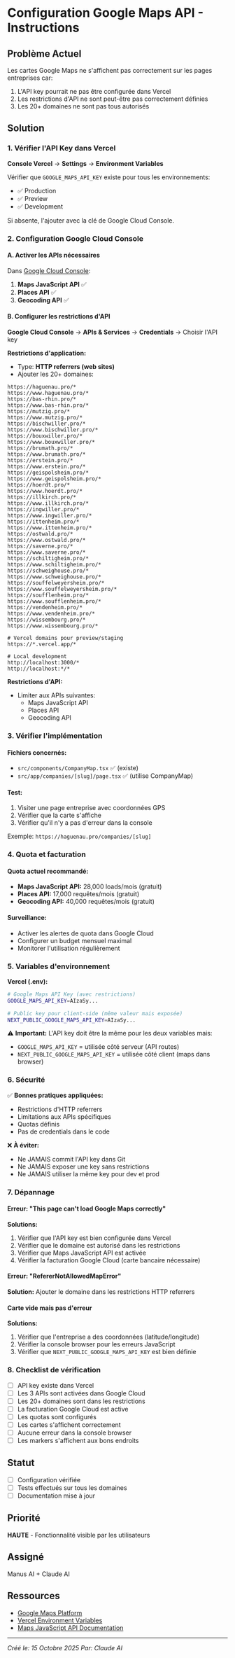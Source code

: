 # Configuration Google Maps API - Instructions

## Problème Actuel
Les cartes Google Maps ne s'affichent pas correctement sur les pages entreprises car:
1. L'API key pourrait ne pas être configurée dans Vercel
2. Les restrictions d'API ne sont peut-être pas correctement définies
3. Les 20+ domaines ne sont pas tous autorisés

## Solution

### 1. Vérifier l'API Key dans Vercel

**Console Vercel** → **Settings** → **Environment Variables**

Vérifier que `GOOGLE_MAPS_API_KEY` existe pour tous les environnements:
- ✅ Production
- ✅ Preview
- ✅ Development

Si absente, l'ajouter avec la clé de Google Cloud Console.

### 2. Configuration Google Cloud Console

#### A. Activer les APIs nécessaires

Dans [Google Cloud Console](https://console.cloud.google.com/):
1. **Maps JavaScript API** ✅
2. **Places API** ✅
3. **Geocoding API** ✅

#### B. Configurer les restrictions d'API

**Google Cloud Console** → **APIs & Services** → **Credentials** → Choisir l'API key

**Restrictions d'application:**
- Type: **HTTP referrers (web sites)**
- Ajouter les 20+ domaines:

```
https://haguenau.pro/*
https://www.haguenau.pro/*
https://bas-rhin.pro/*
https://www.bas-rhin.pro/*
https://mutzig.pro/*
https://www.mutzig.pro/*
https://bischwiller.pro/*
https://www.bischwiller.pro/*
https://bouxwiller.pro/*
https://www.bouxwiller.pro/*
https://brumath.pro/*
https://www.brumath.pro/*
https://erstein.pro/*
https://www.erstein.pro/*
https://geispolsheim.pro/*
https://www.geispolsheim.pro/*
https://hoerdt.pro/*
https://www.hoerdt.pro/*
https://illkirch.pro/*
https://www.illkirch.pro/*
https://ingwiller.pro/*
https://www.ingwiller.pro/*
https://ittenheim.pro/*
https://www.ittenheim.pro/*
https://ostwald.pro/*
https://www.ostwald.pro/*
https://saverne.pro/*
https://www.saverne.pro/*
https://schiltigheim.pro/*
https://www.schiltigheim.pro/*
https://schweighouse.pro/*
https://www.schweighouse.pro/*
https://souffelweyersheim.pro/*
https://www.souffelweyersheim.pro/*
https://soufflenheim.pro/*
https://www.soufflenheim.pro/*
https://vendenheim.pro/*
https://www.vendenheim.pro/*
https://wissembourg.pro/*
https://www.wissembourg.pro/*

# Vercel domains pour preview/staging
https://*.vercel.app/*

# Local development
http://localhost:3000/*
http://localhost:*/*
```

**Restrictions d'API:**
- Limiter aux APIs suivantes:
  - Maps JavaScript API
  - Places API
  - Geocoding API

### 3. Vérifier l'implémentation

#### Fichiers concernés:
- `src/components/CompanyMap.tsx` ✅ (existe)
- `src/app/companies/[slug]/page.tsx` ✅ (utilise CompanyMap)

#### Test:
1. Visiter une page entreprise avec coordonnées GPS
2. Vérifier que la carte s'affiche
3. Vérifier qu'il n'y a pas d'erreur dans la console

Exemple: `https://haguenau.pro/companies/[slug]`

### 4. Quota et facturation

#### Quota actuel recommandé:
- **Maps JavaScript API:** 28,000 loads/mois (gratuit)
- **Places API:** 17,000 requêtes/mois (gratuit)
- **Geocoding API:** 40,000 requêtes/mois (gratuit)

#### Surveillance:
- Activer les alertes de quota dans Google Cloud
- Configurer un budget mensuel maximal
- Monitorer l'utilisation régulièrement

### 5. Variables d'environnement

**Vercel (.env):**
```bash
# Google Maps API Key (avec restrictions)
GOOGLE_MAPS_API_KEY=AIzaSy...

# Public key pour client-side (même valeur mais exposée)
NEXT_PUBLIC_GOOGLE_MAPS_API_KEY=AIzaSy...
```

⚠️ **Important:** L'API key doit être la même pour les deux variables mais:
- `GOOGLE_MAPS_API_KEY` = utilisée côté serveur (API routes)
- `NEXT_PUBLIC_GOOGLE_MAPS_API_KEY` = utilisée côté client (maps dans browser)

### 6. Sécurité

✅ **Bonnes pratiques appliquées:**
- Restrictions d'HTTP referrers
- Limitations aux APIs spécifiques
- Quotas définis
- Pas de credentials dans le code

❌ **À éviter:**
- Ne JAMAIS commit l'API key dans Git
- Ne JAMAIS exposer une key sans restrictions
- Ne JAMAIS utiliser la même key pour dev et prod

### 7. Dépannage

#### Erreur: "This page can't load Google Maps correctly"
**Solutions:**
1. Vérifier que l'API key est bien configurée dans Vercel
2. Vérifier que le domaine est autorisé dans les restrictions
3. Vérifier que Maps JavaScript API est activée
4. Vérifier la facturation Google Cloud (carte bancaire nécessaire)

#### Erreur: "RefererNotAllowedMapError"
**Solution:**
Ajouter le domaine dans les restrictions HTTP referrers

#### Carte vide mais pas d'erreur
**Solutions:**
1. Vérifier que l'entreprise a des coordonnées (latitude/longitude)
2. Vérifier la console browser pour les erreurs JavaScript
3. Vérifier que `NEXT_PUBLIC_GOOGLE_MAPS_API_KEY` est bien définie

### 8. Checklist de vérification

- [ ] API key existe dans Vercel
- [ ] Les 3 APIs sont activées dans Google Cloud
- [ ] Les 20+ domaines sont dans les restrictions
- [ ] La facturation Google Cloud est active
- [ ] Les quotas sont configurés
- [ ] Les cartes s'affichent correctement
- [ ] Aucune erreur dans la console browser
- [ ] Les markers s'affichent aux bons endroits

## Statut
- [ ] Configuration vérifiée
- [ ] Tests effectués sur tous les domaines
- [ ] Documentation mise à jour

## Priorité
**HAUTE** - Fonctionnalité visible par les utilisateurs

## Assigné
Manus AI + Claude AI

## Ressources
- [Google Maps Platform](https://console.cloud.google.com/google/maps-apis/)
- [Vercel Environment Variables](https://vercel.com/docs/concepts/projects/environment-variables)
- [Maps JavaScript API Documentation](https://developers.google.com/maps/documentation/javascript)

---

*Créé le: 15 Octobre 2025*
*Par: Claude AI*
